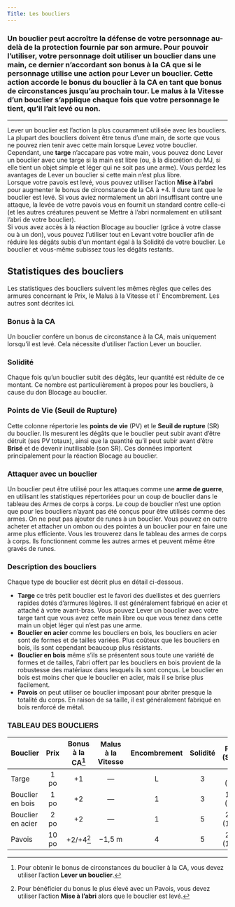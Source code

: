 ```yaml
---
Title: Les boucliers
---
```

### Un bouclier peut accroître la défense de votre personnage au-delà de la protection fournie par son armure. Pour pouvoir l’utiliser, votre personnage doit utiliser un bouclier dans une main, ce dernier n’accordant son bonus à la CA que si le personnage utilise une action pour Lever un bouclier. Cette action accorde le bonus du bouclier à la CA en tant que bonus de circonstances jusqu’au prochain tour. Le malus à la Vitesse d’un bouclier s’applique chaque fois que votre personnage le tient, qu’il l’ait levé ou non.

---

Lever un bouclier est l’action la plus couramment utilisée avec les boucliers. La plupart des boucliers doivent être tenus 
d’une main, de sorte que vous ne pouvez rien tenir avec cette main lorsque Levez votre bouclier. Cependant, une **targe** n’accapare pas votre main, vous pouvez donc Lever un bouclier avec une targe si la main est libre (ou, à la discrétion du MJ, si elle tient un objet simple et léger qui ne soit pas une arme). Vous perdez les avantages de Lever un bouclier si cette main n’est plus libre.  
Lorsque votre pavois est levé, vous pouvez utiliser l’action **Mise à l’abri** pour augmenter le bonus de circonstance de la CA à +4. Il dure tant que le bouclier est levé. Si vous aviez normalement un abri insuffisant contre une attaque, la levée de votre pavois vous en fournit un standard contre celle-ci (et les autres créatures peuvent se Mettre à l’abri normalement en utilisant l’abri de votre bouclier).  
Si vous avez accès à la réaction Blocage au bouclier (grâce à votre classe ou à un don), vous pouvez l’utiliser tout en Levant votre bouclier afin de réduire les dégâts subis d’un montant égal à la Solidité de votre bouclier. Le bouclier et vous-même subissez tous les dégâts restants.

## Statistiques des boucliers
Les statistiques des boucliers suivent les mêmes règles que celles des armures concernant le Prix, le Malus à la Vitesse et l' Encombrement. Les autres sont décrites ici.

### Bonus à la CA
Un bouclier confère un bonus de circonstance à la CA, mais uniquement lorsqu’il est levé. Cela nécessite d’utiliser l’action 
Lever un bouclier.

### Solidité
Chaque fois qu’un bouclier subit des dégâts, leur quantité est réduite de ce montant. Ce nombre est particulièrement à propos pour les boucliers, à cause du don Blocage au bouclier.

### Points de Vie (Seuil de Rupture)
Cette colonne répertorie les **points de vie** (PV) et le **Seuil de rupture** (SR) du bouclier. Ils mesurent les dégâts que le bouclier peut subir avant d’être détruit (ses PV totaux), ainsi que la quantité qu’il peut subir avant d’être **Brisé** et de devenir inutilisable (son SR). Ces données importent principalement pour la réaction Blocage au bouclier.

### Attaquer avec un bouclier
Un bouclier peut être utilisé pour les attaques comme une **arme de guerre**, en utilisant les statistiques répertoriées pour un coup de bouclier dans le tableau des Armes de corps à corps. Le coup de bouclier n’est une option que pour les boucliers n’ayant pas été conçus pour être utilisés comme des armes. On ne peut pas ajouter de runes à un bouclier. Vous pouvez en outre acheter et attacher un ombon ou des pointes à un bouclier pour en faire une arme plus efficiente. Vous les trouverez dans le tableau des armes de corps à corps. Ils fonctionnent comme les autres armes et peuvent même être gravés de runes.

### Description des boucliers
Chaque type de bouclier est décrit plus en détail ci-dessous.
- **Targe** ce très petit bouclier est le favori des duellistes et des guerriers rapides dotés d’armures légères. Il est généralement fabriqué en acier et attaché à votre avant-bras. Vous pouvez Lever un bouclier avec votre targe tant que vous avez cette main libre ou que vous tenez dans cette main un objet léger qui n’est pas une arme.
- **Bouclier en acier** comme les boucliers en bois, les boucliers en acier sont de formes et de tailles variées. Plus coûteux que les boucliers en bois, ils sont cependant beaucoup plus résistants.
- **Bouclier en bois** même s’ils se présentent sous toute une variété de formes et de tailles, l’abri offert par les boucliers en bois provient de la robustesse des matériaux dans lesquels ils sont conçus. Le bouclier en bois est moins cher que le bouclier en acier, mais il se brise plus facilement.
- **Pavois** on peut utiliser ce bouclier imposant pour abriter presque la totalité du corps. En raison de sa taille, il est généralement fabriqué en bois renforcé de métal.

### TABLEAU DES BOUCLIERS
| Bouclier | Prix | Bonus à la CA[^1] | Malus à la Vitesse | Encombrement | Solidité | PV (SR) |
|:---------|:----:|:--------------:|:------------------:|:------------:|:--------:|:-------:|
| Targe | 1 po | +1 | — | L | 3 | 6 (3)
| Bouclier en bois | 1 po | +2 | — | 1 | 3 | 12 (6)
| Bouclier en acier | 2 po | +2 | — | 1 | 5 | 20 (10)
| Pavois | 10 po | +2/+4[^2] | −1,5 m | 4 | 5 | 20 (10)

[^1]: Pour obtenir le bonus de circonstances du bouclier à la CA, vous devez utiliser l’action **Lever un bouclier**.  
[^2]: Pour bénéficier du bonus le plus élevé avec un Pavois, vous devez utiliser l’action **Mise à l’abri**  alors que le bouclier est levé.